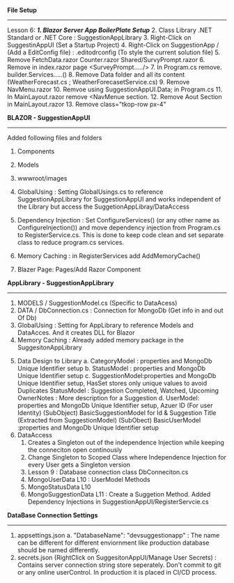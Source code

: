 **File Setup**
***
Lesson 6: ***1. Blazor Server App BoilerPlate Setup*** 
		  2. Class Library .NET Standard or .NET Core : SuggestionAppLibrary
		  3. Right-Click on SuggestinAppUI (Set a Startup Project)
		  4. Right-Click on SuggestionApp / (Add a EditConfig file) : .editodrconfig  (To style the current solution file)
		  5. Remove FetchData.razor Counter.razor Shared/SurvyPrompt.razor
		  6. Remove in index.razor page <SurveyPrompt...../>
		  7. In Program.cs remove. builder.Services.....<WeatherForecastService>()
		  8. Remove Data folder and all its content (WeatherForecast.cs ; WeatherForecasetService.cs)
		  9. Remove NavMenu.razor
		  10. Remvoe using SuggestionAppUI.Data; in Program.cs
		  11. In MainLayout.razor remove <NavMenue section.
		  12. Remove Aout Section in MainLayout.razor
		  13. Remove class="tkop-row px-4"





**BLAZOR - SuggestionAppUI**
***

Added following files and folders
1. Components
2. Models
3. wwwroot/images


1. GlobalUsing : Setting GlobalUsings.cs to reference SuggestionAppLibrary for SuggestionAppUI and works independent of the Library but access the SuggetionAppLibray/DataAccess
2. Dependency Injection : Set ConfigureServices() (or any other name as ConfigureInjection()) and move dependency injection from Program.cs to RegisterService.cs.  This is done to keep code clean and set separate class to reduce program.cs services.
3. Memory Caching : in RegisterServices add AddMemoryCache()
4. Blazer Page: Pages/Add Razor Component
   







**AppLibrary - SuggestionAppLibrary**
***

1. MODELS / SuggestionModel.cs (Specific to DataAcess)
2. DATA / DbConnection.cs  : Connection for MongoDb (Get info in and out Of Db)
3. GlobalUsing : Setting for AppLibrary to reference Models and DataAcces. And it creates DLL for Blazor
4. Memory Caching : Already added memory package in the SuggesitonAppLibrary
 <PackageReference Include="Microsoft.Extensions.Caching.Memory" Version="6.0.0" />

5. Data Design to Library
	a. CategoryModel : properties and MongoDb Unique Identifier setup
	b. StatusModel :   properties and MongoDb Unique Identifier setup
	c. SuggestionModel:properties and MongoDb Unique Identifier setup, 
					   HasSet<strring> stores only unique values to avoid Duplicates
					   StatusModel : Suggestion Completed, Watched, Upcoming
					   OwnerNotes :  More description for a Suggestion
	d. UserModel:	   properties and MongoDb Unique Identifier setup, Azuer ID (For user Identity)
					   (SubObject) BasicSuggestionModel for Id & Suggestion Title (Extracted from SuggestionModel)
					   (SubObect) BasicUserModel :properties and MongoDb Unique Identifier setup 
6. DataAccess
	1. Creates a Singleton out of the independence Injection while keeping the conneciton open continously
	2. Change Singleton to Scoped Class where Independence Injection for every User gets a Singleton version 
	3. Lesson 9 : Database connection class DbConneciton.cs
	4. MongoUserData L10 : UserModel Methods
	5. MongoStatusData L10
	6. MongoSuggestionData L11 : Create a Suggetion Method. Added Dependency Injections in SuggestionAppUI/RegisterServcie.cs



**DataBase Connection Settings**
***
1. appsettings.json
	a. "DatabaseName": "devsuggestionapp" : The name can be different for different enviornment like production database should be named differently.
2. secrets.json (RightClick on SuggesitonAppUI/Manage User Secrets) : Contains server connection string store seperately. Don't commit to git or any online userControl. In production it is placed in CI/CD process.



	